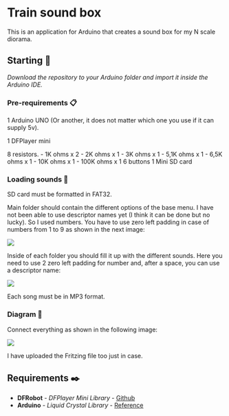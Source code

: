 # Train sound box

This is an application for Arduino that creates a sound box for my N scale diorama.

## Starting 🚀

_Download the repository to your Arduino folder and import it inside the Arduino IDE._


### Pre-requirements 📋

1 Arduino UNO (Or another, it does not matter which one you use if it can supply 5v).

1 DFPlayer mini

8 resistors.
    - 1K ohms x 2
    - 2K ohms x 1
    - 3K ohms x 1
    - 5,1K ohms x 1
    - 6,5K ohms x 1
    - 10K ohms x 1
    - 100K ohms x 1
6 buttons
1 Mini SD card

### Loading sounds 🔧

SD card must be formatted in FAT32.

Main folder should contain the different options of the base menu. I have not been able to use descriptor names yet (I think it can be done but no lucky). So I used numbers. You have to use zero left padding in case of numbers from 1 to 9 as shown in the next image:

![](train_sound_box/master/base_folder.PNG)



Inside of each folder you should fill it up with the different sounds. Here you need to use 2 zero left padding for number and, after a space, you can use a descriptor name:

![](train_sound_box/master/songs_in_folder.PNG)

Each song must be in MP3 format.

### Diagram 🔧

Connect everything as shown in the following image:

![](train_sound_box/master/train_controller_fritzing_1.PNG)

I have uploaded the Fritzing file too just in case.


## Requirements ✒️

* **DFRobot** - *DFPlayer Mini Library*  - [Github](https://github.com/DFRobot/DFRobotDFPlayerMini)
* **Arduino** - *Liquid Crystal Library* - [Reference](https://www.arduino.cc/en/Reference/LiquidCrystal)